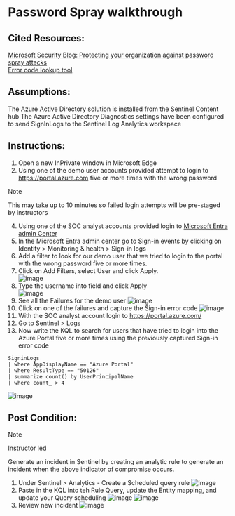 # Password Spray walkthrough

## Cited Resources:
[Microsoft Security Blog: Protecting your organization against password spray attacks](https://www.microsoft.com/en-us/security/blog/2020/04/23/protecting-organization-password-spray-attacks/) <br />
[Error code lookup tool](https://login.microsoftonline.com/error)

## Assumptions:

The Azure Active Directory solution is installed from the Sentinel Content hub
The Azure Active Directory Diagnostics settings have been configured to send SignInLogs to the Sentinel Log Analytics workspace


## Instructions:
1. Open a new InPrivate window in Microsoft Edge
2. Using one of the demo user accounts provided attempt to login to https://portal.azure.com five or more times with the wrong password
> [!NOTE]
> This may take up to 10 minutes so failed login attempts will be pre-staged by instructors
4. Using one of the SOC analyst accounts provided login to [Microsoft Entra admin Center](https://entra.microsoft.com/)
5. In the Microsoft Entra admin center go to Sign-in events by clicking on Identity > Monitoring & health > Sign-in logs
6. Add a filter to look for our demo user that we tried to login to the portal with the wrong password five or more times.
7. Click on Add Filters, select User and click Apply.<br />
![image](https://github.com/Tungsten66/Scenarios/assets/40893034/8bd0cf43-72c3-4fd9-8ba8-f1dfb97b3b0f)
8. Type the username into field and click Apply <br />
![image](https://github.com/Tungsten66/Scenarios/assets/40893034/9f1ac69a-6adb-42dd-bfbf-f5708dbdc199)
9. See all the Failures for the demo user
![image](https://github.com/Tungsten66/Scenarios/assets/40893034/526964ef-a9fd-43dd-b89b-e525f23328aa)
10. Click on one of the failures and capture the Sign-in error code
![image](https://github.com/Tungsten66/Scenarios/assets/40893034/4ef8f046-1478-4a6c-b275-ffbc0148f561)
11. With the SOC analyst account login to https://portal.azure.com/
12. Go to Sentinel > Logs
13. Now write the KQL to search for users that have tried to login into the Azure Portal five or more times using the previously captured Sign-in error code
```console
SigninLogs
| where AppDisplayName == "Azure Portal"
| where ResultType == "50126"
| summarize count() by UserPrincipalName
| where count_ > 4
```
![image](https://github.com/Tungsten66/Scenarios/assets/40893034/3759eb42-095e-4446-a4ca-fbc66a302fe2)



## Post Condition:

> [!NOTE]
> Instructor led

Generate an incident in Sentinel by creating an analytic rule to generate an incident when the above indicator of compromise occurs.

1. Under Sentinel > Analytics - Create a Scheduled query rule
![image](https://github.com/Tungsten66/Scenarios/assets/40893034/fb9ba7c7-4252-4003-91fd-2d2a16dda4fa)
2. Paste in the KQL into teh Rule Query,  update the Entity mapping, and update your Query scheduling
![image](https://github.com/Tungsten66/Scenarios/assets/40893034/55e7974b-26c5-4c9c-b977-f50f447bdc8a)
![image](https://github.com/Tungsten66/Scenarios/assets/40893034/a17621b0-193b-4fae-817d-6d5a22857f8f)
4. Review new incident
![image](https://github.com/Tungsten66/Scenarios/assets/40893034/c4d72e71-db17-4ec0-980c-980ba5010338)



